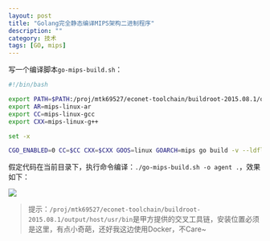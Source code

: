 ```yaml
---
layout: post
title: "Golang完全静态编译MIPS架构二进制程序"
description: ""
category: 技术
tags: [GO, mips]
---
```


写一个编译脚本`go-mips-build.sh`：

```sh
#!/bin/bash

export PATH=$PATH:/proj/mtk69527/econet-toolchain/buildroot-2015.08.1/output/host/usr/bin
export AR=mips-linux-ar
export CC=mips-linux-gcc
export CXX=mips-linux-g++

set -x

CGO_ENABLED=0 CC=$CC CXX=$CXX GOOS=linux GOARCH=mips go build -v --ldflags '-linkmode external -extldflags "-static"' "$@"
```

<!-- more -->

假定代码在当前目录下，执行命令编译：`./go-mips-build.sh -o agent .`，效果如下：

![](https://media-1256569450.cos.ap-chengdu.myqcloud.com/blog/15287965610896.jpg)



> 提示：`/proj/mtk69527/econet-toolchain/buildroot-2015.08.1/output/host/usr/bin`是甲方提供的交叉工具链，安装位置必须是这里，有点小奇葩，还好我这边使用Docker，不Care~

